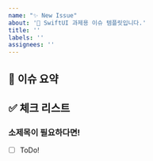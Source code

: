 ```yaml
---
name: "✨ New Issue"
about: '🚀 SwiftUI 과제용 이슈 템플릿입니다.'
title: ''
labels: ''
assignees: ''
---
```


## 🍎 이슈 요약
<!-- 이번 과제에 대해 설명해주세요. -->

## ✅ 체크 리스트
<!-- 해야 할 일을 적어주세요. -->
### 소제목이 필요하다면!
- [ ] ToDo!
